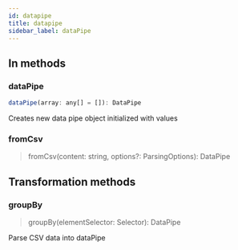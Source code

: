 ```yaml
---
id: datapipe
title: datapipe
sidebar_label: dataPipe
---
```


## In methods

### dataPipe
```js
dataPipe(array: any[] = []): DataPipe
```
Creates new data pipe object initialized with values

### fromCsv
> fromCsv(content: string, options?: ParsingOptions): DataPipe

## Transformation methods

### groupBy
> groupBy(elementSelector: Selector): DataPipe

Parse CSV data into dataPipe

